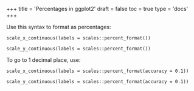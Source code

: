 +++
title = 'Percentages in ggplot2'
draft = false
toc = true
type = 'docs'
+++

Use this syntax to format as percentages:

`scale_x_continuous(labels = scales::percent_format())`

`scale_y_continuous(labels = scales::percent_format())`

To go to 1 decimal place, use:

`scale_x_continuous(labels = scales::percent_format(accuracy = 0.1))`

`scale_y_continuous(labels = scales::percent_format(accuracy = 0.1))`

